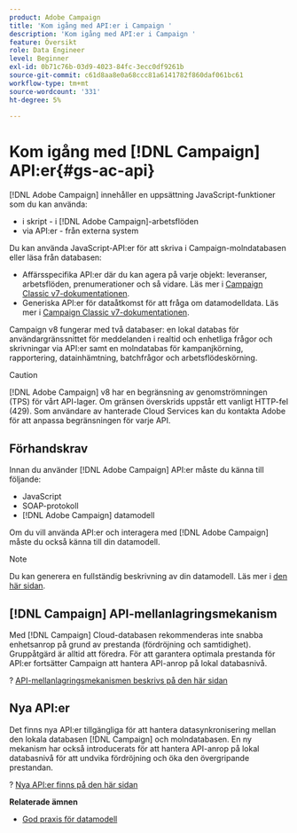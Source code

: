 ```yaml
---
product: Adobe Campaign
title: 'Kom igång med API:er i Campaign '
description: 'Kom igång med API:er i Campaign '
feature: Översikt
role: Data Engineer
level: Beginner
exl-id: 0b71c76b-03d9-4023-84fc-3ecc0df9261b
source-git-commit: c61d8aa8e0a68ccc81a6141782f860daf061bc61
workflow-type: tm+mt
source-wordcount: '331'
ht-degree: 5%

---
```


# Kom igång med [!DNL Campaign] API:er{#gs-ac-api}

[!DNL Adobe Campaign] innehåller en uppsättning JavaScript-funktioner som du kan använda:

* i skript - i [!DNL Adobe Campaign]-arbetsflöden
* via API:er - från externa system

Du kan använda JavaScript-API:er för att skriva i Campaign-molndatabasen eller läsa från databasen:

* Affärsspecifika API:er där du kan agera på varje objekt: leveranser, arbetsflöden, prenumerationer och så vidare. Läs mer i [Campaign Classic v7-dokumentationen](https://experienceleague.adobe.com/docs/campaign-classic/using/configuring-campaign-classic/api/business-oriented-apis.html).
* Generiska API:er för dataåtkomst för att fråga om datamodelldata. Läs mer i [Campaign Classic v7-dokumentationen](https://experienceleague.adobe.com/docs/campaign-classic/using/configuring-campaign-classic/api/data-oriented-apis.html).

Campaign v8 fungerar med två databaser: en lokal databas för användargränssnittet för meddelanden i realtid och enhetliga frågor och skrivningar via API:er samt en molndatabas för kampanjkörning, rapportering, datainhämtning, batchfrågor och arbetsflödeskörning.

>[!CAUTION]
>
>[!DNL Adobe Campaign] v8 har en begränsning av genomströmningen (TPS) för vårt API-lager. Om gränsen överskrids uppstår ett vanligt HTTP-fel (429). Som användare av hanterade Cloud Services kan du kontakta Adobe för att anpassa begränsningen för varje API.


## Förhandskrav

Innan du använder [!DNL Adobe Campaign] API:er måste du känna till följande:

* JavaScript
* SOAP-protokoll
* [!DNL Adobe Campaign] datamodell

Om du vill använda API:er och interagera med [!DNL Adobe Campaign] måste du också känna till din datamodell.

>[!NOTE]
>Du kan generera en fullständig beskrivning av din datamodell. Läs mer i [den här sidan](datamodel.md).

## [!DNL Campaign] API-mellanlagringsmekanism

Med [!DNL Campaign] Cloud-databasen rekommenderas inte snabba enhetsanrop på grund av prestanda (fördröjning och samtidighet). Gruppåtgärd är alltid att föredra. För att garantera optimala prestanda för API:er fortsätter Campaign att hantera API-anrop på lokal databasnivå.

? [API-mellanlagringsmekanismen beskrivs på den här sidan](staging.md)

## Nya API:er

Det finns nya API:er tillgängliga för att hantera datasynkronisering mellan den lokala databasen [!DNL Campaign] och molndatabasen. En ny mekanism har också introducerats för att hantera API-anrop på lokal databasnivå för att undvika fördröjning och öka den övergripande prestandan.

? [Nya API:er finns på den här sidan](new-apis.md)

**Relaterade ämnen**

* [God praxis för datamodell](datamodel-best-practices.md)
